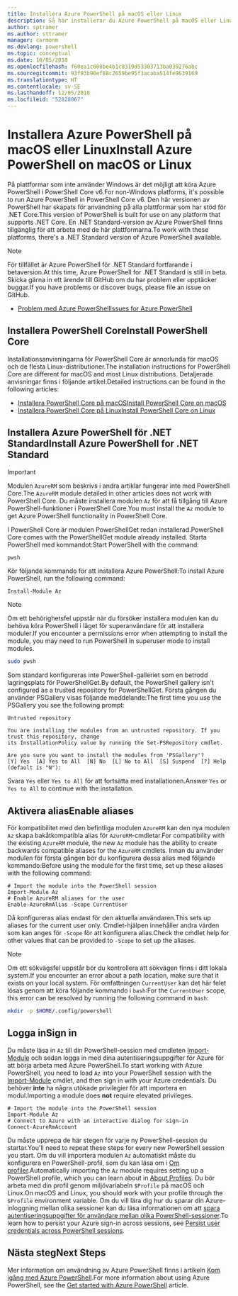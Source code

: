 ```yaml
---
title: Installera Azure PowerShell på macOS eller Linux
description: Så här installerar du Azure PowerShell på macOS eller Linux.
author: sptramer
ms.author: sttramer
manager: carmonm
ms.devlang: powershell
ms.topic: conceptual
ms.date: 10/05/2018
ms.openlocfilehash: f60ea1c608be4b1c8319d53303713ba039276abc
ms.sourcegitcommit: 93f93b90ef88c2659be95f3acaba514fe9639169
ms.translationtype: HT
ms.contentlocale: sv-SE
ms.lasthandoff: 12/05/2018
ms.locfileid: "52828067"
---
```

# <a name="install-azure-powershell-on-macos-or-linux"></a><span data-ttu-id="8ca92-103">Installera Azure PowerShell på macOS eller Linux</span><span class="sxs-lookup"><span data-stu-id="8ca92-103">Install Azure PowerShell on macOS or Linux</span></span>

<span data-ttu-id="8ca92-104">På plattformar som inte använder Windows är det möjligt att köra Azure PowerShell i PowerShell Core v6.</span><span class="sxs-lookup"><span data-stu-id="8ca92-104">For non-Windows platforms, it's possible to run Azure PowerShell in PowerShell Core v6.</span></span> <span data-ttu-id="8ca92-105">Den här versionen av PowerShell har skapats för användning på alla plattformar som har stöd för .NET Core.</span><span class="sxs-lookup"><span data-stu-id="8ca92-105">This version of PowerShell is built for use on any platform that supports .NET Core.</span></span> <span data-ttu-id="8ca92-106">En .NET Standard-version av Azure PowerShell finns tillgänglig för att arbeta med de här plattformarna.</span><span class="sxs-lookup"><span data-stu-id="8ca92-106">To work with these platforms, there's a .NET Standard version of Azure PowerShell available.</span></span>

> [!NOTE]
> <span data-ttu-id="8ca92-107">För tillfället är Azure PowerShell för .NET Standard fortfarande i betaversion.</span><span class="sxs-lookup"><span data-stu-id="8ca92-107">At this time, Azure PowerShell for .NET Standard is still in beta.</span></span>
> <span data-ttu-id="8ca92-108">Skicka gärna in ett ärende till GitHub om du har problem eller upptäcker buggar.</span><span class="sxs-lookup"><span data-stu-id="8ca92-108">If you have problems or discover bugs, please file an issue on GitHub.</span></span>
>
> * [<span data-ttu-id="8ca92-109">Problem med Azure PowerShell</span><span class="sxs-lookup"><span data-stu-id="8ca92-109">Issues for Azure PowerShell</span></span>](https://github.com/azure/azure-docs-powershell/issues)

## <a name="install-powershell-core"></a><span data-ttu-id="8ca92-110">Installera PowerShell Core</span><span class="sxs-lookup"><span data-stu-id="8ca92-110">Install PowerShell Core</span></span>

<span data-ttu-id="8ca92-111">Installationsanvisningarna för PowerShell Core är annorlunda för macOS och de flesta Linux-distributioner.</span><span class="sxs-lookup"><span data-stu-id="8ca92-111">The installation instructions for PowerShell Core are different for macOS and most Linux distributions.</span></span>
<span data-ttu-id="8ca92-112">Detaljerade anvisningar finns i följande artikel:</span><span class="sxs-lookup"><span data-stu-id="8ca92-112">Detailed instructions can be found in the following articles:</span></span>

* [<span data-ttu-id="8ca92-113">Installera PowerShell Core på macOS</span><span class="sxs-lookup"><span data-stu-id="8ca92-113">Install PowerShell Core on macOS</span></span>](/powershell/scripting/setup/installing-powershell-core-on-macos)
* [<span data-ttu-id="8ca92-114">Installera PowerShell Core på Linux</span><span class="sxs-lookup"><span data-stu-id="8ca92-114">Install PowerShell Core on Linux</span></span>](/powershell/scripting/setup/installing-powershell-core-on-linux)

## <a name="install-azure-powershell-for-net-standard"></a><span data-ttu-id="8ca92-115">Installera Azure PowerShell för .NET Standard</span><span class="sxs-lookup"><span data-stu-id="8ca92-115">Install Azure PowerShell for .NET Standard</span></span>

> [!IMPORTANT]
> <span data-ttu-id="8ca92-116">Modulen `AzureRM` som beskrivs i andra artiklar fungerar inte med PowerShell Core.</span><span class="sxs-lookup"><span data-stu-id="8ca92-116">The `AzureRM` module detailed in other articles does not work with PowerShell Core.</span></span>
> <span data-ttu-id="8ca92-117">Du måste installera modulen `Az` för att få tillgång till Azure PowerShell-funktioner i PowerShell Core.</span><span class="sxs-lookup"><span data-stu-id="8ca92-117">You must install the `Az` module to get Azure PowerShell functionality in PowerShell Core.</span></span>

<span data-ttu-id="8ca92-118">I PowerShell Core är modulen PowerShellGet redan installerad.</span><span class="sxs-lookup"><span data-stu-id="8ca92-118">PowerShell Core comes with the PowerShellGet module already installed.</span></span> <span data-ttu-id="8ca92-119">Starta PowerShell med kommandot:</span><span class="sxs-lookup"><span data-stu-id="8ca92-119">Start PowerShell with the command:</span></span>

```bash
pwsh
```

<span data-ttu-id="8ca92-120">Kör följande kommando för att installera Azure PowerShell:</span><span class="sxs-lookup"><span data-stu-id="8ca92-120">To install Azure PowerShell, run the following command:</span></span>

```powershell-interactive
Install-Module Az
```

> [!NOTE]
> <span data-ttu-id="8ca92-121">Om ett behörighetsfel uppstår när du försöker installera modulen kan du behöva köra PowerShell i läget för superanvändare för att installera moduler.</span><span class="sxs-lookup"><span data-stu-id="8ca92-121">If you encounter a permissions error when attempting to install the module, you may need to run PowerShell in superuser mode to install modules.</span></span>
>
> ```bash
> sudo pwsh
> ```

<span data-ttu-id="8ca92-122">Som standard konfigureras inte PowerShell-galleriet som en betrodd lagringsplats för PowerShellGet.</span><span class="sxs-lookup"><span data-stu-id="8ca92-122">By default, the PowerShell gallery isn't configured as a trusted repository for PowerShellGet.</span></span> <span data-ttu-id="8ca92-123">Första gången du använder PSGallery visas följande meddelande:</span><span class="sxs-lookup"><span data-stu-id="8ca92-123">The first time you use the PSGallery you see the following prompt:</span></span>

```output
Untrusted repository

You are installing the modules from an untrusted repository. If you trust this repository, change
its InstallationPolicy value by running the Set-PSRepository cmdlet.

Are you sure you want to install the modules from 'PSGallery'?
[Y] Yes  [A] Yes to All  [N] No  [L] No to All  [S] Suspend  [?] Help (default is "N"):
```

<span data-ttu-id="8ca92-124">Svara `Yes` eller `Yes to All` för att fortsätta med installationen.</span><span class="sxs-lookup"><span data-stu-id="8ca92-124">Answer `Yes` or `Yes to All` to continue with the installation.</span></span>

## <a name="enable-aliases"></a><span data-ttu-id="8ca92-125">Aktivera alias</span><span class="sxs-lookup"><span data-stu-id="8ca92-125">Enable aliases</span></span>

<span data-ttu-id="8ca92-126">För kompatibilitet med den befintliga modulen `AzureRM` kan den nya modulen `Az` skapa bakåtkompatibla alias för `AzureRM`-cmdletar.</span><span class="sxs-lookup"><span data-stu-id="8ca92-126">For compatibility with the existing `AzureRM` module, the new `Az` module has the ability to create backwards compatible aliases for the `AzureRM` cmdlets.</span></span> <span data-ttu-id="8ca92-127">Innan du använder modulen för första gången bör du konfigurera dessa alias med följande kommando:</span><span class="sxs-lookup"><span data-stu-id="8ca92-127">Before using the module for the first time, set up these aliases with the following command:</span></span>

```powershell-interactive
# Import the module into the PowerShell session
Import-Module Az
# Enable AzureRM aliases for the user
Enable-AzureRmAlias -Scope CurrentUser
```

<span data-ttu-id="8ca92-128">Då konfigureras alias endast för den aktuella användaren.</span><span class="sxs-lookup"><span data-stu-id="8ca92-128">This sets up aliases for the current user only.</span></span> <span data-ttu-id="8ca92-129">Cmdlet-hjälpen innehåller andra värden som kan anges för `-Scope` för att konfigurera alias.</span><span class="sxs-lookup"><span data-stu-id="8ca92-129">Check the cmdlet help for other values that can be provided to `-Scope` to set up the aliases.</span></span>

> [!NOTE]
> <span data-ttu-id="8ca92-130">Om ett sökvägsfel uppstår bör du kontrollera att sökvägen finns i ditt lokala system.</span><span class="sxs-lookup"><span data-stu-id="8ca92-130">If you encounter an error about a path location, make sure that it exists on your local system.</span></span> <span data-ttu-id="8ca92-131">För omfattningen `CurrentUser` kan det här felet lösas genom att köra följande kommando i `bash`:</span><span class="sxs-lookup"><span data-stu-id="8ca92-131">For the `CurrentUser` scope, this error can be resolved by running the following command in `bash`:</span></span>
>
> ```bash
> mkdir -p $HOME/.config/powershell
> ```

## <a name="sign-in"></a><span data-ttu-id="8ca92-132">Logga in</span><span class="sxs-lookup"><span data-stu-id="8ca92-132">Sign in</span></span>

<span data-ttu-id="8ca92-133">Du måste läsa in `Az` till din PowerShell-session med cmdleten [Import-Module](/powershell/module/Microsoft.PowerShell.Core/Import-Module) och sedan logga in med dina autentiseringsuppgifter för Azure för att börja arbeta med Azure PowerShell.</span><span class="sxs-lookup"><span data-stu-id="8ca92-133">To start working with Azure PowerShell, you need to load `Az` into your PowerShell session with the [Import-Module](/powershell/module/Microsoft.PowerShell.Core/Import-Module) cmdlet, and then sign in with your Azure credentials.</span></span> <span data-ttu-id="8ca92-134">Du behöver __inte__ ha några utökade privilegier för att importera en modul.</span><span class="sxs-lookup"><span data-stu-id="8ca92-134">Importing a module does __not__ require elevated privileges.</span></span>

```powershell-interactive
# Import the module into the PowerShell session
Import-Module Az
# Connect to Azure with an interactive dialog for sign-in
Connect-AzureRmAccount
```

<span data-ttu-id="8ca92-135">Du måste upprepa de här stegen för varje ny PowerShell-session du startar.</span><span class="sxs-lookup"><span data-stu-id="8ca92-135">You'll need to repeat these steps for every new PowerShell session you start.</span></span> <span data-ttu-id="8ca92-136">Om du vill importera modulen `Az` automatiskt måste du konfigurera en PowerShell-profil, som du kan läsa om i [Om profiler](/powershell/module/microsoft.powershell.core/about/about_profiles).</span><span class="sxs-lookup"><span data-stu-id="8ca92-136">Automatically importing the `Az` module requires setting up a PowerShell profile, which you can learn about in [About Profiles](/powershell/module/microsoft.powershell.core/about/about_profiles).</span></span>
<span data-ttu-id="8ca92-137">Du bör arbeta med din profil genom miljövariabeln `$Profile` på macOS och Linux.</span><span class="sxs-lookup"><span data-stu-id="8ca92-137">On macOS and Linux, you should work with your profile through the `$Profile` environment variable.</span></span> <span data-ttu-id="8ca92-138">Om du vill lära dig hur du sparar din Azure-inloggning mellan olika sessioner kan du läsa informationen om att [spara autentiseringsuppgifter för användare mellan olika PowerShell-sessioner](context-persistence.md).</span><span class="sxs-lookup"><span data-stu-id="8ca92-138">To learn how to persist your Azure sign-in across sessions, see [Persist user credentials across PowerShell sessions](context-persistence.md).</span></span>

## <a name="next-steps"></a><span data-ttu-id="8ca92-139">Nästa steg</span><span class="sxs-lookup"><span data-stu-id="8ca92-139">Next Steps</span></span>

<span data-ttu-id="8ca92-140">Mer information om användning av Azure PowerShell finns i artikeln [Kom igång med Azure PowerShell](get-started-azureps.md).</span><span class="sxs-lookup"><span data-stu-id="8ca92-140">For more information about using Azure PowerShell, see the [Get started with Azure PowerShell](get-started-azureps.md) article.</span></span>
